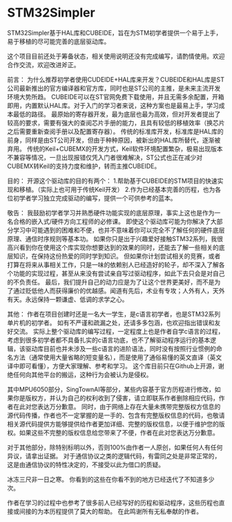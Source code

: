 # STM32Simpler
  STM32Simpler基于HAL库和CUBEIDE，旨在为STM初学者提供一个易于上手，易于移植的尽可能完善的底层驱动库。

  这个项目目前还处于筹备状态，相关使用说明还没有完成编写，请酌情使用。欢迎合作交流，欢迎改进斧正。

前言：
  为什么推荐初学者使用CUDEIDE+HAL库来开发？CUBEIDE和HAL库是ST公司最新推出的官方编译器和官方库，同时也是ST公司的主推，是未来主流开发环境大势所趋。
  CUBEIDE可以在ST官网免费下载使用，并且无需多余配置，开箱即用，内置默认HAL库。对于入门的学习者来说，这种方案也是最易上手，学习成本最低的路径。
  最原始的寄存器开发，最为底层也最为高效，但对开发者提出了较高的要求，需要有强大的查阅芯片手册的能力，且具有较低的移植效率（换芯片之后需要重新查阅手册以及配置寄存器）。
  传统的标准库开发，标准库是HAL库的前身，同样是由ST公司开发，但由于种种原因，被新出的HAL库所替代，逐渐被弃用。
  传统的Keil+CUBEMX的开发方式，Keil软件环境配置繁杂，极易出现版本不兼容等情况，一旦出现报错仅凭入门者很难解决，ST公式也正在减少对CUBEMX转Keil的支持力度和维护，转而主推CUBEIDE。
  
目的：
  开源这个驱动库的目的有两个：
  1.帮助基于CUBEIDE的STM项目的快速实现和移植。（实际上也可用于传统Keil开发）
  2.作为已经基本完善的历程，也为各位初学者学习独立完成驱动的编写，提供一个可供参考的蓝本。

敬告：
  我鼓励初学者学习并熟悉硬件功能实现的底层原理，事实上这也是作为一名合格的嵌入式/硬件方向工程师的必修课。
  即使这个驱动库可能为你解决了大部分学习中可能遇到的困难和不便，也并不意味着你可以完全不了解任何的硬件底层原理、通信时序规则等基本功。
  如果你只是出于兴趣爱好接触STM32系列，我很高兴看到你在使用这个库实现你想要达到的效果的同时，还能去了解一些相关的底层知识，在保持这份热爱的同时学到知识。
  但如果你计划尝试相关的竞赛，或者打算在将来从事相关工作，只是一味的依赖别人已经造好的轮子，却不深入了解各个功能的实现过程，甚至从来没有尝试亲自写过驱动程序，如此下去只会是对自己的不负责任。
  最后，我们提升自己的动力应是为了让这个世界更美好，而不是为了通过贬低他人而获得廉价的优越感。闻道有先后，术业有专攻；人外有人，天外有天。永远保持一颗谦虚、低调的求学之心。

其他：
  作者在项目创建时还是一名大一学生，是c语言初学者，也是STM32系列单片机的初学者。
  如有不严谨和疏漏之处，还请多多包涵，也欢迎指出错误和友好交流。
  实际上整个驱动库的编写过程，一定程度上也是作者自学c语言的过程，
  考虑到很多初学者都不具备扎实的c语言功底，也不了解驱动程序运行的基本逻辑，该驱动库目前也并未涉及一些c语言的进阶语法，同时没有按照行业惯例的命名方法（通常使用大量省略的短变量名），而是使用了通俗易懂的英文直译（英文译中即可看懂），方便大家理解、参考和学习。
  这个库目前只在Github上开源，谢绝任何向其他平台的搬运，这种行为会被认为是侵权。
  
  其中MPU6050部分，SingTownAI等部分，某些内容基于官方历程进行修改，如果你是版权方，并认为自己的权利收到了侵害，请立即联系作者删除相应代码，作者在此对您表达万分歉意。
  同时，由于网络上存在大量未携带完整版权方信息的源代码传播，作者也不一定掌握的是一手的、包含有完整版权信息的代码，也敬请相关源代码提供方能够提供给作者更加详细、完整的版权信息，以便于维护您的版权。如果这些不完整的版权信息给您带来了不便，作者在此对您表达万分歉意。
  
  对于其他部分，除特别标明以外，否则100%由作者一人原创，如果任何人有任何异议，请拿出证据。
  对于通信协议之类的逻辑代码，有雷同之处是非常正常的，这是由通信协议的特性决定的，不接受以此为借口的质疑。


冰冻三尺非一日之寒。
你看到的这些在你看不到的地方已经迭代了不知道多少次。

作者在学习的过程中也参考了很多前人已经写好的历程和驱动程序，这些历程也直接或间接的为本历程提供了莫大的帮助。
在此鸣谢所有无私奉献的作者。
